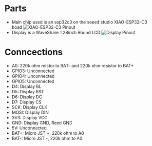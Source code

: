 # Parts
- Main chip used is an esp32c3 on the seeed studio XIAO-ESP32-C3 boad
![XIAO-ESP32-C3 Pinout](https://files.seeedstudio.com/wiki/XIAO_WiFi/pin_map-2.png)
- Display is a WaveShare 1.28inch Round LCD
![Display Pinout](https://www.waveshare.com/w/upload/e/e2/1.28-Aduino.jpg)
# Conncections
- A0: 220k ohm reistor to BAT- and 220k ohm resistor to BAT+
- GPIO3: Unconnected
- GPIO4: Unconnected
- GPIO5: Unconnected
- D4: Display BL
- D5: Display RST
- D6: Display DC
- D7: Display CS
- SCK: Display CLK
- MOSI: Display DIN
- 3V3: Display VCC
- GND: Display GND, Reed GND
- 5V: Unconnected
- BAT+: Micro JST +, 220k ohm to A0
- BAT-: Micro JST -, 220k ohm to A0
